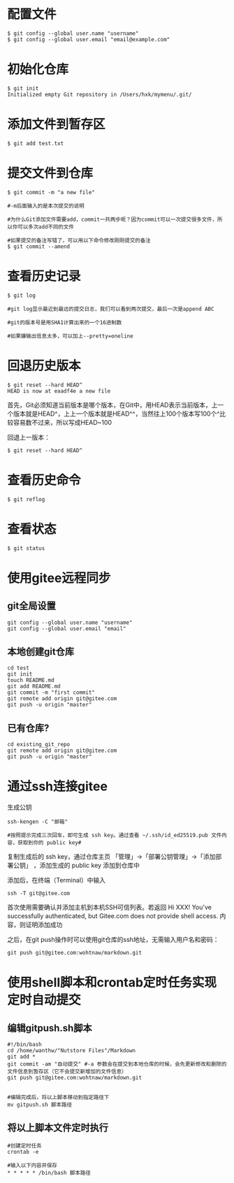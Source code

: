 # 配置文件

```shell
$ git config --global user.name "username"
$ git config --global user.email "email@example.com"
```
# 初始化仓库

```shell
$ git init
Initialized empty Git repository in /Users/hxk/mymenu/.git/
```
#  添加文件到暂存区

```shell
$ git add test.txt
```
# 提交文件到仓库

```shell
$ git commit -m "a new file"

#-m后面输入的是本次提交的说明

#为什么Git添加文件需要add，commit一共两步呢？因为commit可以一次提交很多文件，所以你可以多次add不同的文件

#如果提交的备注写错了，可以用以下命令修改刚刚提交的备注
$ git commit --amend
```
# 查看历史记录

```shell
$ git log

#git log显示最近到最远的提交日志，我们可以看到两次提交，最后一次是append ABC

#git的版本号是用SHA1计算出来的一个16进制数

#如果嫌输出信息太多，可以加上--pretty=oneline
```
# 回退历史版本

```shell
$ git reset --hard HEAD^
HEAD is now at eaadf4e a new file
```
首先，Git必须知道当前版本是哪个版本，在Git中，用HEAD表示当前版本，上一个版本就是HEAD\^，上上一个版本就是HEAD\^\^，当然往上100个版本写100个\^比较容易数不过来，所以写成HEAD~100

回退上一版本：

```shell
$ git reset --hard HEAD^
```
# 查看历史命令

```shell
$ git reflog
```
# 查看状态

```shell
$ git status
```
# 使用gitee远程同步
## git全局设置
```shell
git config --global user.name "username"
git config --global user.email "email"
```
## 本地创建git仓库
```shell
cd test
git init 
touch README.md
git add README.md
git commit -m "first commit"
git remote add origin git@gitee.com
git push -u origin "master"
```
## 已有仓库?
```shell
cd existing_git_repo
git remote add origin git@gitee.com
git push -u origin "master"
```
# 通过ssh连接gitee
生成公钥
```shell
ssh-kengen -C "邮箱"

#按照提示完成三次回车，即可生成 ssh key。通过查看 ~/.ssh/id_ed25519.pub 文件内容，获取到你的 public key# 
```
复制生成后的 ssh key，通过仓库主页 「管理」->「部署公钥管理」->「添加部署公钥」 ，添加生成的 public key 添加到仓库中

添加后，在终端（Terminal）中输入

```shell
ssh -T git@gitee.com
```
首次使用需要确认并添加主机到本机SSH可信列表。若返回 Hi XXX! You've successfully authenticated, but Gitee.com does not provide shell access. 内容，则证明添加成功

之后，在git push操作时可以使用git仓库的ssh地址，无需输入用户名和密码：

```shell
git push git@gitee.com:wohtnaw/markdown.git
```
# 使用shell脚本和crontab定时任务实现定时自动提交
## 编辑gitpush.sh脚本

```shell
#!/bin/bash
cd /home/wanthw/"Nutstore Files"/Markdown
git add *
git commit -am "自动提交" #-a 参数会在提交到本地仓库的时候，会先更新修改和删除的文件信息到暂存区（它不会提交新增加的文件信息）
git push git@gitee.com:wohtnaw/markdown.git


#编辑完成后，将以上脚本移动到指定路径下
mv gitpush.sh 脚本路径
```
## 将以上脚本文件定时执行

```shell
#创建定时任务
crontab -e

#输入以下内容并保存
* * * * * /bin/bash 脚本路径
```
